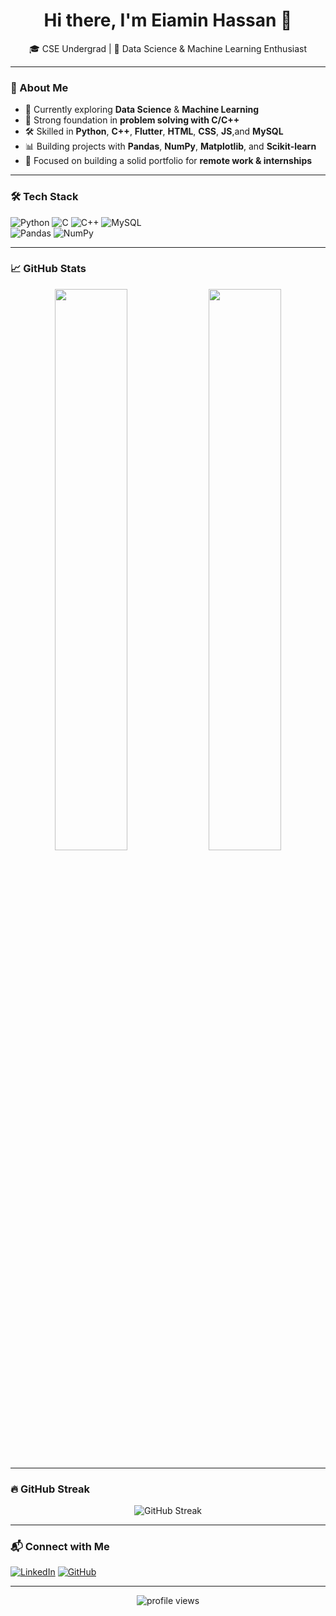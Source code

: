 <h1 align="center">Hi there, I'm Eiamin Hassan 👋</h1>

<p align="center">
  🎓 CSE Undergrad | 🧠 Data Science & Machine Learning Enthusiast  
</p>

---

### 🚀 About Me

- 🌱 Currently exploring **Data Science** & **Machine Learning**
- 🧠 Strong foundation in **problem solving with C/C++**
- 🛠️ Skilled in **Python**, **C++**, **Flutter**, **HTML**, **CSS**, **JS**,and **MySQL**
- 📊 Building projects with **Pandas**, **NumPy**, **Matplotlib**, and **Scikit-learn**
- 🎯 Focused on building a solid portfolio for **remote work & internships**

---

### 🛠️ Tech Stack

![Python](https://img.shields.io/badge/Python-3776AB?style=flat&logo=python&logoColor=white)
![C](https://img.shields.io/badge/C-00599C?style=flat&logo=c&logoColor=white)
![C++](https://img.shields.io/badge/C++-00599C?style=flat&logo=cplusplus&logoColor=white)
![MySQL](https://img.shields.io/badge/MySQL-4479A1?style=flat&logo=mysql&logoColor=white)  
![Pandas](https://img.shields.io/badge/Pandas-150458?style=flat&logo=pandas&logoColor=white)
![NumPy](https://img.shields.io/badge/NumPy-013243?style=flat&logo=numpy&logoColor=white)

---

### 📈 GitHub Stats

<p align="center">
  <img src="https://github-readme-stats.vercel.app/api?username=eiaminhassan&show_icons=true&theme=radical" width="48%" />
  <img src="https://github-readme-stats.vercel.app/api/top-langs/?username=eiaminhassan&layout=compact&theme=radical" width="48%" />
</p>

---

### 🔥 GitHub Streak

<p align="center">
  <img src="https://streak-stats.demolab.com?user=eiaminhassan&theme=radical&hide_border=false" alt="GitHub Streak" />
</p>

---


### 📬 Connect with Me

[![LinkedIn](https://img.shields.io/badge/LinkedIn-0A66C2?style=flat&logo=linkedin&logoColor=white)](https://www.linkedin.com/in/eiamin-hassan-shanto/)
[![GitHub](https://img.shields.io/badge/GitHub-eiaminhassan-181717?style=flat&logo=github&logoColor=white)](https://github.com/eiaminhassan)

---

<p align="center">
  <img src="https://komarev.com/ghpvc/?username=eiaminhassan&style=flat-square&color=blue" alt="profile views" />
</p>
